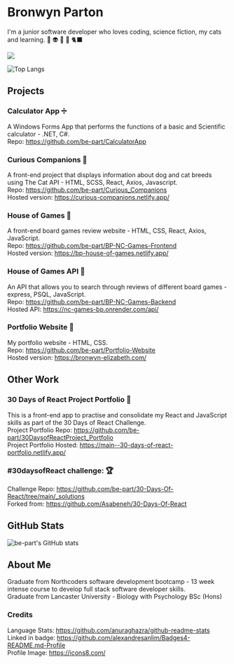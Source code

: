 
# Bronwyn Parton

I'm a junior software developer who loves coding, science fiction, my cats and learning. 🧬 👽 📖 🌱 🐈‍⬛ 

<a href="https://www.linkedin.com/in/bronwyn-parton/"> <img src="https://img.shields.io/badge/LinkedIn-0077B5?style=for-the-badge&logo=linkedin&logoColor=white" /> </a>

![Top Langs](https://github-readme-stats.vercel.app/api/top-langs/?username=be-part&theme=neon&langs_count=6)


## Projects

### Calculator App ➗  
A Windows Forms App that performs the functions of a basic and Scientific calculator - .NET, C#.  
Repo: https://github.com/be-part/CalculatorApp  

### Curious Companions 🐆  
A front-end project that displays information about dog and cat breeds using The Cat API - HTML, SCSS, React, Axios, Javascript.  
Repo: https://github.com/be-part/Curious_Companions  
Hosted version: https://curious-companions.netlify.app/  

### House of Games 🎲
A front-end board games review website - HTML, CSS, React, Axios, JavaScript.  
Repo: https://github.com/be-part/BP-NC-Games-Frontend  
Hosted version: https://bp-house-of-games.netlify.app/  

### House of Games API 🎲  
An API that allows you to search through reviews of different board games - express, PSQL, JavaScript.  
Repo: https://github.com/be-part/BP-NC-Games-Backend  
Hosted API: https://nc-games-bp.onrender.com/api/  

### Portfolio Website 💾  
My portfolio website - HTML, CSS.  
Repo: https://github.com/be-part/Portfolio-Website  
Hosted version: https://bronwyn-elizabeth.com/  
  
  
  
## Other Work  

### 30 Days of React Project Portfolio 🧩  
This is a front-end app to practise and consolidate my React and JavaScript skills as part of the 30 Days of React Challenge.  
Project Portfolio Repo: https://github.com/be-part/30DaysofReactProject_Portfolio  
Project Portfolio Hosted: https://main--30-days-of-react-portfolio.netlify.app/  

### #30daysofReact challenge:  🏆  
Challenge Repo: https://github.com/be-part/30-Days-Of-React/tree/main/_solutions  
Forked from: https://github.com/Asabeneh/30-Days-Of-React  
  
## GitHub Stats  
![be-part's GitHub stats](https://github-readme-stats.vercel.app/api?username=be-part&hide_rank&theme=neon)   
  
## About Me
Graduate from Northcoders software development bootcamp - 13 week intense course to develop full stack software developer skills.  
Graduate from Lancaster University - Biology with Psychology BSc (Hons)  

### Credits
Language Stats: https://github.com/anuraghazra/github-readme-stats  
Linked in badge: https://github.com/alexandresanlim/Badges4-README.md-Profile  
Profile Image: https://icons8.com/

